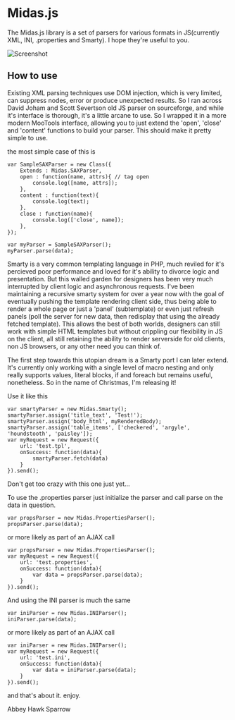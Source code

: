 Midas.js
===========

The Midas.js library is a set of parsers for various formats in JS(currently XML, INI, .properties and Smarty). I hope they're useful to you.

![Screenshot](http://patternweaver.com/Midas/Midas.js.png)

How to use
----------

Existing XML parsing techniques use DOM injection, which is very limited, can suppress nodes, error or produce unexpected results. So I ran across David Joham and Scott Severtson old JS parser on sourceforge, and while it's interface is thorough, it's a little arcane to use. So I wrapped it in a more modern MooTools interface, allowing you to just extend the 'open', 'close' and 'content' functions to build your parser. This should make it pretty simple to use.

the most simple case of this is

    var SampleSAXParser = new Class({
        Extends : Midas.SAXParser,
        open : function(name, attrs){ // tag open
            console.log([name, attrs]);
        },
        content : function(text){ 
            console.log(text);
        },
        close : function(name){
            console.log(['close', name]);
        },
    });
    
    var myParser = SampleSAXParser();
    myParser.parse(data);
    
Smarty is a very common templating language in PHP, much reviled for it's percieved poor performance and loved for it's ability to divorce logic and presentation. But this walled garden for designers has been very much interrupted by client logic and asynchronous requests. I've been maintaining a recursive smarty system for over a year now with the goal of eventually pushing the template rendering client side, thus being able to render a whole page or just a 'panel' (subtemplate) or even just refresh panels (poll the server for new data, then redisplay that using the already fetched template). This allows the best of both worlds, designers can still work with simple HTML templates but without crippling our flexibility in JS on the client, all still retaining the ability to render serverside for old clients, non JS browsers, or any other need you can think of.

The first step towards this utopian dream is a Smarty port I can later extend. It's currently only working with a single level of macro nesting and only really supports values, literal blocks, if and foreach but remains useful, nonetheless. So in the name of Christmas, I'm releasing it!

Use it like this

    var smartyParser = new Midas.Smarty();
    smartyParser.assign('title_text', 'Test!');
    smartyParser.assign('body_html', myRenderedBody);
    smartyParser.assign('table_items', ['checkered', 'argyle', 'houndstooth', 'paisley']);
    var myRequest = new Request({
        url: 'test.tpl',
        onSuccess: function(data){
            smartyParser.fetch(data)
        }
    }).send();
    
Don't get too crazy with this one just yet...

To use the .properties parser just initialize the parser and call parse on the data in question.

    var propsParser = new Midas.PropertiesParser();
    propsParser.parse(data);

or more likely as part of an AJAX call

    var propsParser = new Midas.PropertiesParser();
    var myRequest = new Request({
        url: 'test.properties',
        onSuccess: function(data){
            var data = propsParser.parse(data);
        }
    }).send();

And using the INI parser is much the same

    var iniParser = new Midas.INIParser();
    iniParser.parse(data);

or more likely as part of an AJAX call

    var iniParser = new Midas.INIParser();
    var myRequest = new Request({
        url: 'test.ini',
        onSuccess: function(data){
            var data = iniParser.parse(data);
        }
    }).send();

and that's about it. enjoy.

Abbey Hawk Sparrow
